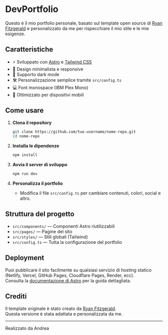 # DevPortfolio

Questo è il mio portfolio personale, basato sul template open source di [Ryan Fitzgerald](https://github.com/RyanFitzgerald/devportfolio) e personalizzato da me per rispecchiare il mio stile e le mie esigenze.

## Caratteristiche

- ⚡️ Sviluppato con [Astro](https://astro.build/) e [Tailwind CSS](https://tailwindcss.com/)
- 🎨 Design minimalista e responsive
- 🌙 Supporto dark mode
- 🛠️ Personalizzazione semplice tramite `src/config.ts`
- 💻 Font monospace (IBM Plex Mono)
- 📱 Ottimizzato per dispositivi mobili

## Come usare

1. **Clona il repository**
   ```sh
   git clone https://github.com/tuo-username/nome-repo.git
   cd nome-repo
   ```

2. **Installa le dipendenze**
   ```sh
   npm install
   ```

3. **Avvia il server di sviluppo**
   ```sh
   npm run dev
   ```

4. **Personalizza il portfolio**
   - Modifica il file `src/config.ts` per cambiare contenuti, colori, social e altro.

## Struttura del progetto

- `src/components/` — Componenti Astro riutilizzabili
- `src/pages/` — Pagine del sito
- `src/styles/` — Stili globali (Tailwind)
- `src/config.ts` — Tutta la configurazione del portfolio

## Deployment

Puoi pubblicare il sito facilmente su qualsiasi servizio di hosting statico (Netlify, Vercel, GitHub Pages, Cloudflare Pages, Render, ecc).  
Consulta la [documentazione di Astro](https://docs.astro.build/en/guides/deploy/) per la guida dettagliata.

## Crediti

Il template originale è stato creato da [Ryan Fitzgerald](https://github.com/RyanFitzgerald/devportfolio).  
Questa versione è stata adattata e personalizzata da me.

---

Realizzato da Andrea